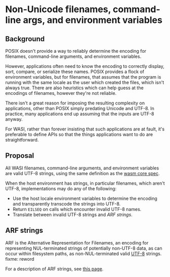 # Non-Unicode filenames, command-line args, and environment variables

## Background

POSIX doesn't provide a way to reliably determine the encoding for filenames, command-line arguments, and environment variables. 

However, applications often need to know the encoding to correctly display, sort, compare, or serialize these names. POSIX provides a flock of environment variables, but for filenames, that assumes that the program is running with the same locale as the user which created the files, which isn't always true. There are also heuristics which can help guess at the encodings of filenames, however they're not reliable.

There isn't a great reason for imposing the resulting complexity on applications, other than POSIX simply predating Unicode and UTF-8. In practice, many applications end up assuming that the inputs are UTF-8 anyway.

For WASI, rather than forever insisting that such applications are at fault, it's preferable to define APIs so that the things applications want to do are straightforward.

## Proposal

All WASI filenames, command-line arguments, and environment variables are valid UTF-8 strings, using the same definition as the [wasm core spec](https://webassembly.github.io/spec/core/binary/values.html#binary-utf8).

When the host environment has strings, in particular filenames, which aren't UTF-8, implementations may do any of the following:

 - Use the host locale environment variables to determine the encoding and transparently transcode the strings into UTF-8.
 - Return `EILSEQ` on calls which encounter invalid UTF-8 names.
 - Translate between invalid UTF-8 strings and *ARF strings*.

## ARF strings

ARF is the Alternative Representation for Filenames, an encoding for
representing NUL-terminated strings of potentially non-UTF-8 data, as can occur within
filesystem paths, as non-NUL-terminated valid [UTF-8] strings. fixme: reword

[UTF-8]: https://en.wikipedia.org/wiki/UTF-8

For a description of ARF strings, see [this page](https://github.com/bytecodealliance/arf-strings/blob/main/README.md).
